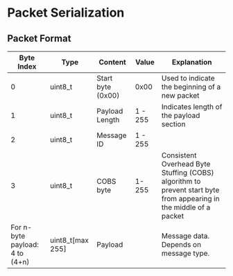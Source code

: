 # Packet Serialization

## Packet Format

| Byte Index | Type | Content                           | Value   | Explanation |
|   -    |-   | --------------------------------- | ------- | - |
| 0        |  uint8_t | Start byte (0x00)                 | 0x00 | Used to indicate the beginning of a new packet |
| 1          | uint8_t| Payload Length                    | 1 - 255 | Indicates length of the payload section |
| 2           | uint8_t | Message ID | 1 - 255 | |
| 3          |  uint8_t| COBS byte | 1-255 | Consistent Overhead Byte Stuffing (COBS) algorithm to prevent start byte from appearing in the middle of a packet |
| For n-byte payload: 4 to (4+n)  | uint8_t[max 255]       | Payload   |       |  Message data. Depends on message type. |
